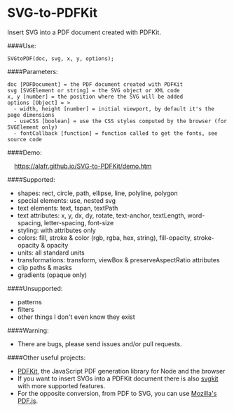 # SVG-to-PDFKit
Insert SVG into a PDF document created with PDFKit.

####Use:

    SVGtoPDF(doc, svg, x, y, options);

####Parameters:

    doc [PDFDocument] = the PDF document created with PDFKit
    svg [SVGElement or string] = the SVG object or XML code
    x, y [number] = the position where the SVG will be added
    options [Object] = >
      - width, height [number] = initial viewport, by default it's the page dimensions
      - useCSS [boolean] = use the CSS styles computed by the browser (for SVGElement only)
      - fontCallback [function] = function called to get the fonts, see source code

####Demo:

&nbsp; &nbsp; <a href="https://alafr.github.io/SVG-to-PDFKit/demo.htm" target="_blank">https://alafr.github.io/SVG-to-PDFKit/demo.htm</a>

####Supported:
 - shapes: rect, circle, path, ellipse, line, polyline, polygon
 - special elements: use, nested svg
 - text elements: text, tspan, textPath
 - text attributes: x, y, dx, dy, rotate, text-anchor, textLength, word-spacing, letter-spacing, font-size
 - styling: with attributes only
 - colors: fill, stroke & color (rgb, rgba, hex, string), fill-opacity, stroke-opacity & opacity
 - units: all standard units
 - transformations: transform, viewBox & preserveAspectRatio attributes
 - clip paths & masks
 - gradients (opaque only)

####Unsupported:
 - patterns
 - filters
 - other things I don't even know they exist

####Warning:
 - There are bugs, please send issues and/or pull requests.

####Other useful projects:
 - <a href="https://github.com/devongovett/pdfkit">PDFKit</a>, the JavaScript PDF generation library for Node and the browser 
 - If you want to insert SVGs into a PDFKit document there is also <a href="https://github.com/devongovett/svgkit">svgkit</a> with more supported features.
 - For the opposite conversion, from PDF to SVG, you can use <a href="https://github.com/mozilla/pdf.js">Mozilla's PDF.js</a>.
